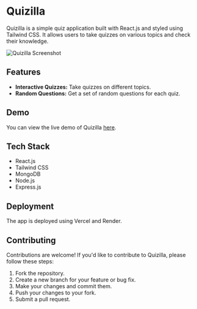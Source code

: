 # Quizilla

Quizilla is a simple quiz application built with React.js and styled using Tailwind CSS. It allows users to take quizzes on various topics and check their knowledge.

![Quizilla Screenshot](https://github.com/Staci082/Quiz-App/assets/125351559/9a7a2c09-4b0d-4c5d-90e6-e2e1776b5ab5)


## Features

- **Interactive Quizzes:** Take quizzes on different topics.
- **Random Questions:** Get a set of random questions for each quiz.

## Demo
You can view the live demo of Quizilla [here](https://quizilla-nu.vercel.app/).

## Tech Stack

- React.js
- Tailwind CSS
- MongoDB
- Node.js
- Express.js

## Deployment

The app is deployed using Vercel and Render.

## Contributing

Contributions are welcome! If you'd like to contribute to Quizilla, please follow these steps:

1. Fork the repository.
2. Create a new branch for your feature or bug fix.
3. Make your changes and commit them.
4. Push your changes to your fork.
5. Submit a pull request.
